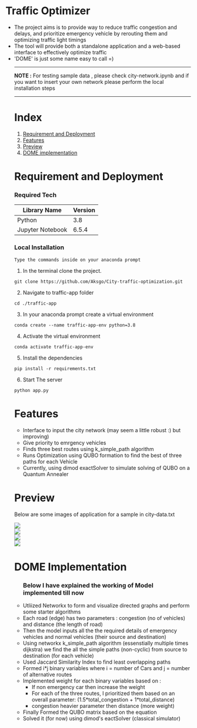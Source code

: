 
# Traffic Optimizer
<ul>
<li>The project aims is to provide way to reduce traffic congestion and delays, and prioritize emergency vehicle by rerouting them and optimizing traffic light timings</li>
<li>The tool will provide both a standalone application and a web-based interface to effectively optimize traffic</li>
<li>'DOME' is just some name easy to call =)</li>
<hr>
<b>NOTE :</b> For testing sample data , please check city-network.ipynb and if you want to insert your own network please perform the local installation steps
<hr>

# Index
1. [Requirement and Deployment](#requirement-and-deployment)
2. [Features](#features)
3. [Preview](#preview)
4. [DOME implementation](#dome-implementation)

# Requirement and Deployment
<h3>Required Tech</h3>
<table>
    <thead>
        <tr>
            <th>Library Name</th>
            <th>Version</th>
        </tr>
    </thead>
    <tbody>
      <tr>
        <td>Python</td>
        <td>3.8</td>
      </tr>
      <tr>
        <td>Jupyter Notebook</td>
        <td>6.5.4</td>
      </tr>
    </tbody>
</table>
<h3>Local Installation</h3>

```
Type the commands inside on your anaconda prompt
```

1. In the terminal clone the project.

```
git clone https://github.com/Aksgo/City-traffic-optimization.git
```

2. Navigate to traffic-app folder

```
cd ./traffic-app
```

3. In your anaconda prompt create a virtual environment

```
conda create --name traffic-app-env python=3.8
```

4. Activate the virtual environment
```
conda activate traffic-app-env
```

5. Install the dependencies
```
pip install -r requirements.txt
```

6. Start The server
```
python app.py
```

# Features

<ul>
  <li>Interface to input the city network (may seem a little robust :) but improving)</li>
  <li>Give priority to emrgency vehicles</li>
  <li>Finds three best routes using k_simple_path algorithm</li>
  <li>Runs Optimization using QUBO formation to find the best of three paths for each Vehicle</li>
  <li>Currently, using dimod exactSolver to simulate solving of QUBO on a Quantum Annealer</li>
</ul>

# Preview
<p>Below are some images of application for a sample in city-data.txt</p>
<div><img src="https://github.com/user-attachments/assets/ff7224e4-44d7-4758-8442-3fe12f58cee3"></div>
<div><img src="https://github.com/user-attachments/assets/42666526-1be2-4d93-ab98-3541dd9c7529"></div>
<div><img src="https://github.com/user-attachments/assets/6c9ca9e8-389e-413d-a7cd-a5ffac043226"></div>
<div><img src="https://github.com/user-attachments/assets/792d8115-91fa-4c20-876f-bcf6ce6046e7"></div>

# DOME Implementation
<ul>
  <h3>Below I have explained the working of Model implemented till now</h3>
  <li>Utliized Networkx to form and visualize directed graphs and perform some starter algorithms</li>
  <li>Each road (edge) has two parameters : congestion (no of vehicles) and distance (the length of road)</li>
  <li>Then the model inputs all the the required details of emergency vehicles and normal vehicles (their source and destination)</li>
  <li>Using networkx k_simple_path algorithm (essenstially multiple times dijkstra) we find the all the simple paths (non-cyclic) from source to destination (for each vehicle)</li>
  <li>Used Jaccard Similarity Index to find least overlapping paths</li>
  <li>Formed i*j binary variables where i = number of Cars and j = number of alternative routes</li>
  <li>Implemented weight for each binary variables based on :
    <ul>
      <li>If non emergency car then increase the weight</li>
      <li>For each of the three routes, I prioritized them based on an overall parameter: (1.5*total_congestion + 1*total_distance)</li>
      <li>congestion heavier parameter then distance (more weight)</li>
    </ul>
  </li>
  <li>Finally Formed the QUBO matrix based on the equation</li>
  <li>Solved it (for now) using dimod's eactSolver (classical simulator)</li>
</ul>
